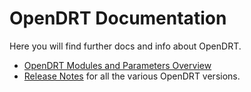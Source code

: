 # OpenDRT Documentation

Here you will find further docs and info about OpenDRT.

* [OpenDRT Modules and Parameters Overview](opendrt-parameters.md)
* [Release Notes](opendrt-release-notes.md) for all the various OpenDRT versions.

